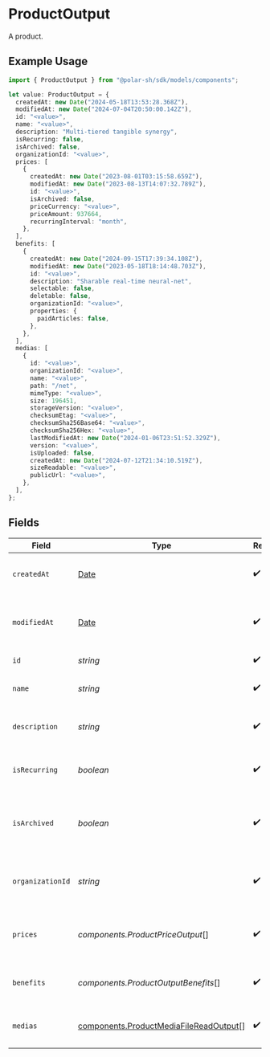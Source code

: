 # ProductOutput

A product.

## Example Usage

```typescript
import { ProductOutput } from "@polar-sh/sdk/models/components";

let value: ProductOutput = {
  createdAt: new Date("2024-05-18T13:53:28.368Z"),
  modifiedAt: new Date("2024-07-04T20:50:00.142Z"),
  id: "<value>",
  name: "<value>",
  description: "Multi-tiered tangible synergy",
  isRecurring: false,
  isArchived: false,
  organizationId: "<value>",
  prices: [
    {
      createdAt: new Date("2023-08-01T03:15:58.659Z"),
      modifiedAt: new Date("2023-08-13T14:07:32.789Z"),
      id: "<value>",
      isArchived: false,
      priceCurrency: "<value>",
      priceAmount: 937664,
      recurringInterval: "month",
    },
  ],
  benefits: [
    {
      createdAt: new Date("2024-09-15T17:39:34.108Z"),
      modifiedAt: new Date("2023-05-18T18:14:48.703Z"),
      id: "<value>",
      description: "Sharable real-time neural-net",
      selectable: false,
      deletable: false,
      organizationId: "<value>",
      properties: {
        paidArticles: false,
      },
    },
  ],
  medias: [
    {
      id: "<value>",
      organizationId: "<value>",
      name: "<value>",
      path: "/net",
      mimeType: "<value>",
      size: 196451,
      storageVersion: "<value>",
      checksumEtag: "<value>",
      checksumSha256Base64: "<value>",
      checksumSha256Hex: "<value>",
      lastModifiedAt: new Date("2024-01-06T23:51:52.329Z"),
      version: "<value>",
      isUploaded: false,
      createdAt: new Date("2024-07-12T21:34:10.519Z"),
      sizeReadable: "<value>",
      publicUrl: "<value>",
    },
  ],
};
```

## Fields

| Field                                                                                            | Type                                                                                             | Required                                                                                         | Description                                                                                      |
| ------------------------------------------------------------------------------------------------ | ------------------------------------------------------------------------------------------------ | ------------------------------------------------------------------------------------------------ | ------------------------------------------------------------------------------------------------ |
| `createdAt`                                                                                      | [Date](https://developer.mozilla.org/en-US/docs/Web/JavaScript/Reference/Global_Objects/Date)    | :heavy_check_mark:                                                                               | Creation timestamp of the object.                                                                |
| `modifiedAt`                                                                                     | [Date](https://developer.mozilla.org/en-US/docs/Web/JavaScript/Reference/Global_Objects/Date)    | :heavy_check_mark:                                                                               | Last modification timestamp of the object.                                                       |
| `id`                                                                                             | *string*                                                                                         | :heavy_check_mark:                                                                               | The ID of the product.                                                                           |
| `name`                                                                                           | *string*                                                                                         | :heavy_check_mark:                                                                               | The name of the product.                                                                         |
| `description`                                                                                    | *string*                                                                                         | :heavy_check_mark:                                                                               | The description of the product.                                                                  |
| `isRecurring`                                                                                    | *boolean*                                                                                        | :heavy_check_mark:                                                                               | Whether the product is a subscription tier.                                                      |
| `isArchived`                                                                                     | *boolean*                                                                                        | :heavy_check_mark:                                                                               | Whether the product is archived and no longer available.                                         |
| `organizationId`                                                                                 | *string*                                                                                         | :heavy_check_mark:                                                                               | The ID of the organization owning the product.                                                   |
| `prices`                                                                                         | *components.ProductPriceOutput*[]                                                                | :heavy_check_mark:                                                                               | List of available prices for this product.                                                       |
| `benefits`                                                                                       | *components.ProductOutputBenefits*[]                                                             | :heavy_check_mark:                                                                               | The benefits granted by the product.                                                             |
| `medias`                                                                                         | [components.ProductMediaFileReadOutput](../../models/components/productmediafilereadoutput.md)[] | :heavy_check_mark:                                                                               | The medias associated to the product.                                                            |